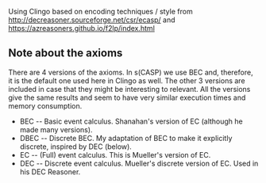Using Clingo based on encoding techniques / style from http://decreasoner.sourceforge.net/csr/ecasp/ and https://azreasoners.github.io/f2lp/index.html


## Note about the axioms
There are 4 versions of the axioms. In s(CASP) we use BEC and, therefore, it is the default one used here in Clingo as well.
The other 3 versions are included in case that they might be interesting to relevant.
All the versions give the same results and seem to have very similar execution times and memory consumption.

- BEC -- Basic event calculus. Shanahan's version of EC (although he made many versions).
- DBEC -- Discrete BEC. My adaptation of BEC to make it explicitly discrete, inspired by DEC (below).
- EC -- (Full) event calculus. This is Mueller's version of EC. 
- DEC -- Discrete event calculus. Mueller's discrete version of EC. Used in his DEC Reasoner.
